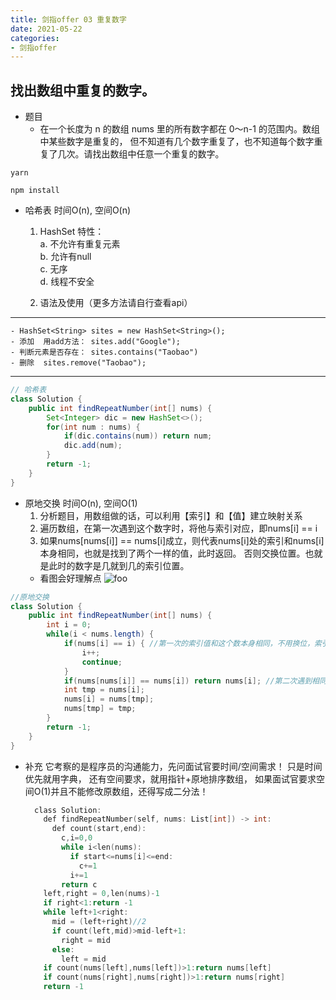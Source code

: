 ```yaml
---
title: 剑指offer 03 重复数字
date: 2021-05-22
categories: 
- 剑指offer
---
```

## 找出数组中重复的数字。
- 题目
  - 在一个长度为 n 的数组 nums 里的所有数字都在 0～n-1 的范围内。数组中某些数字是重复的，
    但不知道有几个数字重复了，也不知道每个数字重复了几次。请找出数组中任意一个重复的数字。


<CodeGroup>
  <CodeGroupItem title="YARN">

```bash:no-line-numbers
yarn
```

  </CodeGroupItem>

  <CodeGroupItem title="NPM" active>

```bash:no-line-numbers
npm install
```

  </CodeGroupItem>
</CodeGroup>


- 哈希表  时间O(n), 空间O(n)
  1. HashSet 特性：    
    a. 不允许有重复元素     
    b. 允许有null      
    c. 无序     
    d. 线程不安全      
  
  2. 语法及使用（更多方法请自行查看api）
---
    - HashSet<String> sites = new HashSet<String>();
    - 添加  用add方法： sites.add("Google");
    - 判断元素是否存在： sites.contains("Taobao")
    - 删除  sites.remove("Taobao");
---

```java
// 哈希表
class Solution {
    public int findRepeatNumber(int[] nums) {
        Set<Integer> dic = new HashSet<>();
        for(int num : nums) {
            if(dic.contains(num)) return num;
            dic.add(num);
        }
        return -1;
    }
}
```
- 原地交换  时间O(n), 空间O(1)
  1. 分析题目，用数组做的话，可以利用【索引】和【值】建立映射关系
  2. 遍历数组，在第一次遇到这个数字时，将他与索引对应，即nums[i] == i
  3. 如果nums[nums[i]] == nums[i]成立，则代表nums[i]处的索引和nums[i]本身相同，也就是找到了两个一样的值，此时返回。
     否则交换位置。也就是此时的数字是几就到几的索引位置。
  - 看图会好理解点
    <img :src="$withBase('/img/office03-1.png')" alt="foo">

```java
//原地交换
class Solution {
    public int findRepeatNumber(int[] nums) {
        int i = 0;
        while(i < nums.length) {
            if(nums[i] == i) { //第一次的索引值和这个数本身相同，不用换位，索引值+1
                i++;
                continue;
            }
            if(nums[nums[i]] == nums[i]) return nums[i]; //第二次遇到相同的数字，就返回，否则交换位置（下面的代码）
            int tmp = nums[i];
            nums[i] = nums[tmp];
            nums[tmp] = tmp;
        }
        return -1;
    }
}

```
- 补充
  它考察的是程序员的沟通能力，先问面试官要时间/空间需求！
  只是时间优先就用字典，
  还有空间要求，就用指针+原地排序数组，
  如果面试官要求空间O(1)并且不能修改原数组，还得写成二分法！
  ```C
    class Solution:
      def findRepeatNumber(self, nums: List[int]) -> int:
        def count(start,end):
          c,i=0,0
          while i<len(nums):
            if start<=nums[i]<=end:
              c+=1
            i+=1
          return c
      left,right = 0,len(nums)-1
      if right<1:return -1
      while left+1<right:
        mid = (left+right)//2
        if count(left,mid)>mid-left+1:
          right = mid
        else:
          left = mid
      if count(nums[left],nums[left])>1:return nums[left]
      if count(nums[right],nums[right])>1:return nums[right]
      return -1
